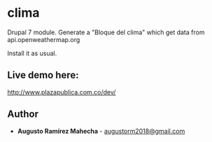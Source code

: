 # clima
Drupal 7 module. Generate a "Bloque del clima" which get data from api.openweathermap.org

Install it as usual.

## Live demo here:
http://www.plazapublica.com.co/dev/

## Author

* **Augusto Ramírez Mahecha** - augustorm2018@gmail.com
